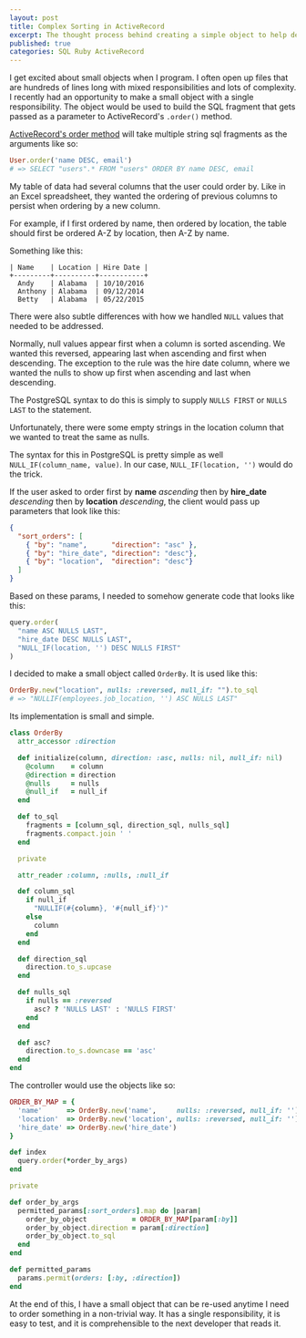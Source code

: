 ```yaml
---
layout: post
title: Complex Sorting in ActiveRecord
excerpt: The thought process behind creating a simple object to help deal with complex ActiveRecord ORDER BY queries with a strong focus on the Single Responsibility Principal.
published: true
categories: SQL Ruby ActiveRecord
---
```


I get excited about small objects when I program. I often open up files that are hundreds of lines long with mixed responsibilities and lots of complexity. I recently had an opportunity to make a small object with a single responsibility. The object would be used to build the SQL fragment that gets passed as a parameter to ActiveRecord's `.order()` method.

[ActiveRecord's order method](http://guides.rubyonrails.org/active_record_querying.html#ordering
) will take multiple string sql fragments as the arguments like so:

```ruby
User.order('name DESC, email')
# => SELECT "users".* FROM "users" ORDER BY name DESC, email 
```

My table of data had several columns that the user could order by. Like in an Excel spreadsheet, they wanted the ordering of previous columns to persist when ordering by a new column.

For example, if I first ordered by name, then ordered by location, the table should first be ordered A-Z by location, then A-Z by name.

Something like this:

```
| Name    | Location | Hire Date |
+---------+----------+-----------+
  Andy    | Alabama  | 10/10/2016
  Anthony | Alabama  | 09/12/2014
  Betty   | Alabama  | 05/22/2015
```

There were also subtle differences with how we handled `NULL` values that needed to be addressed.

Normally, null values appear first when a column is sorted ascending. We wanted this reversed, appearing last when ascending and first when descending. The exception to the rule was the hire date column, where we wanted the nulls to show up first when ascending and last when descending.

The PostgreSQL syntax to do this is simply to supply `NULLS FIRST` or `NULLS LAST` to the statement.

Unfortunately, there were some empty strings in the location column that we wanted to treat the same as nulls.

The syntax for this in PostgreSQL is pretty simple as well `NULL_IF(column_name, value)`. In our case, `NULL_IF(location, '')` would do the trick.

If the user asked to order first by **name** *ascending* then by **hire_date** *descending* then by **location** *descending*, the client would pass up parameters that look like this:

```json
{
  "sort_orders": [
    { "by": "name",      "direction": "asc" },
    { "by": "hire_date", "direction": "desc"},
    { "by": "location",  "direction": "desc"}
  ]
}
```

Based on these params, I needed to somehow generate code that looks like this:

```ruby
query.order(
  "name ASC NULLS LAST",
  "hire_date DESC NULLS LAST",
  "NULL_IF(location, '') DESC NULLS FIRST"
)
```

I decided to make a small object called `OrderBy`. It is used like this:

```ruby
OrderBy.new("location", nulls: :reversed, null_if: "").to_sql
# => "NULLIF(employees.job_location, '') ASC NULLS LAST"
```

Its implementation is small and simple.

```ruby
class OrderBy
  attr_accessor :direction

  def initialize(column, direction: :asc, nulls: nil, null_if: nil)
    @column    = column
    @direction = direction
    @nulls     = nulls
    @null_if   = null_if
  end

  def to_sql
    fragments = [column_sql, direction_sql, nulls_sql]
    fragments.compact.join ' '
  end

  private

  attr_reader :column, :nulls, :null_if

  def column_sql
    if null_if
      "NULLIF(#{column}, '#{null_if}')"
    else
      column
    end
  end

  def direction_sql
    direction.to_s.upcase
  end

  def nulls_sql
    if nulls == :reversed
      asc? ? 'NULLS LAST' : 'NULLS FIRST'
    end
  end

  def asc?
    direction.to_s.downcase == 'asc'
  end
end
```


The controller would use the objects like so:

```ruby
ORDER_BY_MAP = {
  'name'      => OrderBy.new('name',     nulls: :reversed, null_if: ''),
  'location'  => OrderBy.new('location', nulls: :reversed, null_if: ''),
  'hire_date' => OrderBy.new('hire_date')
}

def index
  query.order(*order_by_args)
end

private

def order_by_args
  permitted_params[:sort_orders].map do |param|
    order_by_object           = ORDER_BY_MAP[param[:by]]
    order_by_object.direction = param[:direction]
    order_by_object.to_sql
  end
end

def permitted_params
  params.permit(orders: [:by, :direction])
end
```

At the end of this, I have a small object that can be re-used anytime I need to order something in a non-trivial way. It has a single responsibility, it is easy to test, and it is comprehensible to the next developer that reads it.
